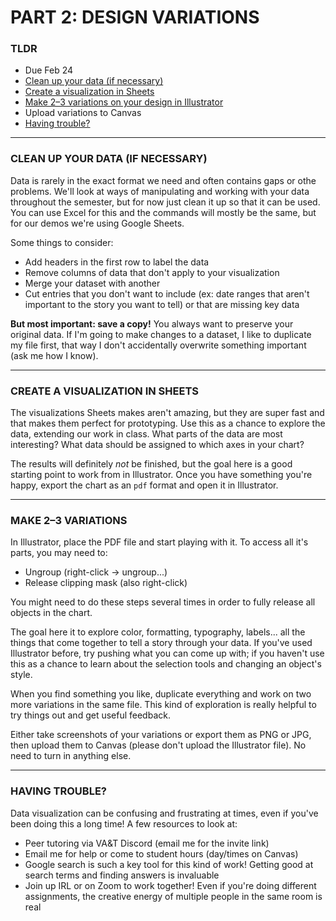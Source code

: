 # PART 2: DESIGN VARIATIONS

### TLDR  
* Due Feb 24  
* [Clean up your data (if necessary)](#clean-up-your-data-if-necessary)  
* [Create a visualization in Sheets](#create-a-visualization-in-sheets)  
* [Make 2–3 variations on your design in Illustrator](#make-2-3-variations)  
* Upload variations to Canvas  
* [Having trouble?](#having-trouble)  

***  

### CLEAN UP YOUR DATA (IF NECESSARY)  
Data is rarely in the exact format we need and often contains gaps or othe problems. We'll look at ways of manipulating and working with your data throughout the semester, but for now just clean it up so that it can be used. You can use Excel for this and the commands will mostly be the same, but for our demos we're using Google Sheets.

Some things to consider:  
* Add headers in the first row to label the data   
* Remove columns of data that don't apply to your visualization  
* Merge your dataset with another  
* Cut entries that you don't want to include (ex: date ranges that aren't important to the story you want to tell) or that are missing key data  

**But most important: save a copy!** You always want to preserve your original data. If I'm going to make changes to a dataset, I like to duplicate my file first, that way I don't accidentally overwrite something important (ask me how I know).

***

### CREATE A VISUALIZATION IN SHEETS  
The visualizations Sheets makes aren't amazing, but they are super fast and that makes them perfect for prototyping. Use this as a chance to explore the data, extending our work in class. What parts of the data are most interesting? What data should be assigned to which axes in your chart?

The results will definitely *not* be finished, but the goal here is a good starting point to work from in Illustrator. Once you have something you're happy, export the chart as an `pdf` format and open it in Illustrator.

***

### MAKE 2–3 VARIATIONS  
In Illustrator, place the PDF file and start playing with it. To access all it's parts, you may need to:

* Ungroup (right-click &rarr; ungroup...)  
* Release clipping mask (also right-click)  

You might need to do these steps several times in order to fully release all objects in the chart. 

The goal here it to explore color, formatting, typography, labels... all the things that come together to tell a story through your data. If you've used Illustrator before, try pushing what you can come up with; if you haven't use this as a chance to learn about the selection tools and changing an object's style.

When you find something you like, duplicate everything and work on two more variations in the same file. This kind of exploration is really helpful to try things out and get useful feedback.

Either take screenshots of your variations or export them as PNG or JPG, then upload them to Canvas (please don't upload the Illustrator file). No need to turn in anything else.

***  

### HAVING TROUBLE?  
Data visualization can be confusing and frustrating at times, even if you've been doing this a long time! A few resources to look at:  

* Peer tutoring via VA&T Discord (email me for the invite link)  
* Email me for help or come to student hours (day/times on Canvas)  
* Google search is such a key tool for this kind of work! Getting good at search terms and finding answers is invaluable  
* Join up IRL or on Zoom to work together! Even if you're doing different assignments, the creative energy of multiple people in the same room is real  

